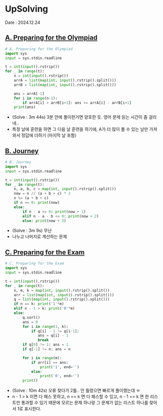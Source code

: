 # UpSolving
Date : 2024.12.24

## [A. Preparing for the Olympiad](https://codeforces.com/contest/2051/problem/A)
```py
# A. Preparing for the Olympiad
import sys
input = sys.stdin.readline

t = int(input().rstrip())
for _ in range(t):
    n = int(input().rstrip())
    arrA = list(map(int, input().rstrip().split()))
    arrB = list(map(int, input().rstrip().split()))

    ans = arrA[-1]
    for i in range(n-1):
        if arrA[i] > arrB[i+1]: ans += arrA[i] - arrB[i+1]
    print(ans)
```

- (Solve : 3m 44s) 3분 안에 풀이한거면 양호한 듯. 영어 문제 읽는 시간이 좀 걸리네..
- 특정 날에 훈련을 하면 그 다음 날 훈련을 하기에, A가 더 많이 풀 수 있는 날만 가져와서 정답에 더하기 (마지막 날 포함)

## [B. Journey](https://codeforces.com/contest/2051/problem/B)
```py
# B. Journey
import sys
input = sys.stdin.readline

t = int(input().rstrip())
for _ in range(t):
    n, a, b, c = map(int, input().rstrip().split())
    now = n // (a + b + c) * 3
    n %= (a + b + c)
    if n == 0: print(now)
    else: 
        if n - a <= 0: print(now + 1)
        elif n - a - b <= 0: print(now + 2)
        else: print(now + 3)
```

- (Solve : 3m 9s) 무난
- 나누고 나머지로 계산하는 문제

## [C. Preparing for the Exam](https://codeforces.com/contest/2051/problem/C)
```py
# C. Preparing for the Exam
import sys
input = sys.stdin.readline

t = int(input().rstrip())
for _ in range(t):
    n, m, k = map(int, input().rstrip().split())
    arr = list(map(int, input().rstrip().split()))
    q = list(map(int, input().rstrip().split()))
    if n == k: print('1'*m)
    elif n - 1 > k: print('0'*m)
    else:
        q.sort()
        ans = 0
        for i in range(1, k):
            if q[i] - 1 != q[i-1]:
               ans = q[i] - 1
               break
        if q[0] != 1: ans = 1
        if q[-1] != n: ans = n

        for i in range(m):
            if arr[i] == ans:
                print('1', end='')
            else:
                print('0', end='')
        print()
```

- (Solve : 10m 42s) 오류 찾다가 2틀.. 안 틀렸으면 빠르게 풀이했는데 ㅠ
- n - 1 > k 이면 다 패스 못하고, n == k 면 다 패스할 수 있고, n - 1 == k 면 한 리스트만 통과할 수 있기 때문에 모르는 문제 하나랑 그 문제가 없는 리스트 하나를 찾아서 1로 표시한다.

